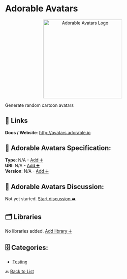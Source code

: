 # Adorable Avatars
<p align="center">
    <img width="256" src="https://raw.githubusercontent.com/apis-list/apis-list/main/apis/adorable-avatars/logo_256x256.png" alt="Adorable Avatars Logo"/>
</p>
Generate random cartoon avatars

##  🔗 Links
**Docs / Website**: http://avatars.adorable.io

## 🧬 Adorable Avatars Specification:
**Type**: N/A - [Add ➕](https://github.com/apis-list/apis-list/edit/main/apis.yaml#L395)  
**URI**: N/A - [Add ➕](https://github.com/apis-list/apis-list/edit/main/apis.yaml#L395)  
**Version**: N/A - [Add ➕](https://github.com/apis-list/apis-list/edit/main/apis.yaml#L395)

## 💬 Adorable Avatars Discussion:
Not yet started. [Start discussion ➡️](https://github.com/apis-list/apis-list/discussions/new)

## 🗂️ Libraries

No libraries added. [Add library ➕](https://github.com/apis-list/apis-list/edit/main/apis.yaml#L395)    


## 🗄️ Categories:
- [Testing](https://github.com/apis-list/apis-list#testing-)

🔙  [Back to List](https://github.com/apis-list/apis-list)
